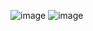 ![image](https://user-images.githubusercontent.com/95627071/214839138-974d56f7-d7e3-469e-9171-042a8c296ca3.png) ![image](https://user-images.githubusercontent.com/95627071/214839181-da7a573d-8b49-4808-88b3-d2da534d1b8b.png)

